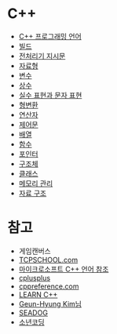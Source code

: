 # C++

+ [C++ 프로그래밍 언어](https://github.com/SeonBap/TIL/blob/main/Cpp/Program_Structure.md)
+ [빌드](https://github.com/SeonBap/TIL/blob/main/Cpp/Build.md)
+ [전처리기 지시문](https://github.com/SeonBap/TIL/blob/main/Cpp/Preprocessor_Directives.md)
+ [자료형](https://github.com/SeonBap/TIL/blob/main/Cpp/Types.md)
+ [변수](https://github.com/SeonBap/TIL/blob/main/Cpp/Variable.md)
+ [상수](https://github.com/SeonBap/TIL/blob/main/Cpp/Constant.md)
+ [실수 표현과 문자 표현](https://github.com/SeonBap/TIL/blob/main/Cpp/Decimal_and_Letter.md)
+ [형변환](https://github.com/SeonBap/TIL/blob/main/Cpp/Type_Conversion.md)
+ [연산자](https://github.com/SeonBap/TIL/blob/main/Cpp/Operators.md)
+ [제어문](https://github.com/SeonBap/TIL/blob/main/Cpp/Control.md)
+ [배열](https://github.com/SeonBap/TIL/blob/main/Cpp/Array.md)
+ [함수](https://github.com/SeonBap/TIL/blob/main/Cpp/Function.md)
+ [포인터](https://github.com/SeonBap/TIL/blob/main/Cpp/Pointer.md)
+ [구조체](https://github.com/SeonBap/TIL/blob/main/Cpp/Structure_Type.md)
+ [클래스](https://github.com/SeonBap/TIL/blob/main/Cpp/Class.md)
+ [메모리 관리]()
+ [자료 구조]()

# 참고

+ 게임캔버스
+ [TCPSCHOOL.com](http://www.tcpschool.com/cpp/intro)
+ [마이크로소프트 C++ 언어 참조](https://learn.microsoft.com/ko-kr/cpp/cpp/?view=msvc-170)
+ [cplusplus](https://cplusplus.com/)
+ [cppreference.com](https://en.cppreference.com/w/)
+ [LEARN C++](https://www.learncpp.com/)
+ [Geun-Hyung Kim님](https://github.com/geunkim/CPPLectures)
+ [SEADOG](https://wikidocs.net/book/2380)
+ [소년코딩](https://boycoding.tistory.com/24)